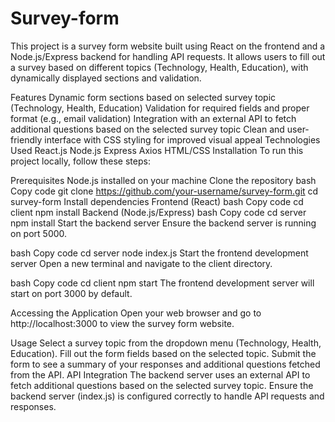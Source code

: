 # Survey-form

This project is a survey form website built using React on the frontend and a Node.js/Express backend for handling API requests. It allows users to fill out a survey based on different topics (Technology, Health, Education), with dynamically displayed sections and validation.

Features
Dynamic form sections based on selected survey topic (Technology, Health, Education)
Validation for required fields and proper format (e.g., email validation)
Integration with an external API to fetch additional questions based on the selected survey topic
Clean and user-friendly interface with CSS styling for improved visual appeal
Technologies Used
React.js
Node.js
Express
Axios
HTML/CSS
Installation
To run this project locally, follow these steps:

Prerequisites
Node.js installed on your machine
Clone the repository
bash
Copy code
git clone https://github.com/your-username/survey-form.git
cd survey-form
Install dependencies
Frontend (React)
bash
Copy code
cd client
npm install
Backend (Node.js/Express)
bash
Copy code
cd server
npm install
Start the backend server
Ensure the backend server is running on port 5000.

bash
Copy code
cd server
node index.js
Start the frontend development server
Open a new terminal and navigate to the client directory.

bash
Copy code
cd client
npm start
The frontend development server will start on port 3000 by default.

Accessing the Application
Open your web browser and go to http://localhost:3000 to view the survey form website.

Usage
Select a survey topic from the dropdown menu (Technology, Health, Education).
Fill out the form fields based on the selected topic.
Submit the form to see a summary of your responses and additional questions fetched from the API.
API Integration
The backend server uses an external API to fetch additional questions based on the selected survey topic. Ensure the backend server (index.js) is configured correctly to handle API requests and responses.
